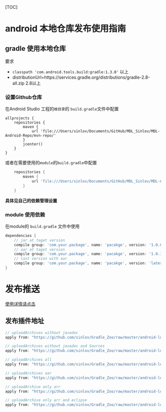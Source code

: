 [TOC]

# android 本地仓库发布使用指南

## gradle 使用本地仓库

要求

* `classpath 'com.android.tools.build:gradle:1.3.0'` 以上
* distributionUrl=https\://services.gradle.org/distributions/gradle-2.8-all.zip 2.8以上

### 设置Github仓库

在Android Studio 工程的`根目录`的 `build.gradle`文件中配置

```
allprojects {
    repositories {
        maven {
            url 'file:///Users/sinlov/Documents/GitHub/MDL_Sinlov/MDL-Android-Repo/mvn-repo/'
        }
        jcenter()
    }
}
```

或者在需要使用的`module`的`build.gradle`中配置

```gradle
    repositories {
        maven {
            url 'file:///Users/sinlov/Documents/GitHub/MDL_Sinlov/MDL-Android-Repo/mvn-repo/'
        }
    }
```

**具体见自己的依赖管理设置**

### module 使用依赖

在module的 `build.gradle` 文件中使用

```gradle
dependencies {
    // jar at taget version
    compile group: 'com.your.package', name: 'pacakge', version: '1.0.0'
    // aar at taget version
    compile group: 'com.your.package', name: 'pacakge', version: '1.0.1@aar'
    // last version with aar
    compile group: 'com.your.package', name: 'pacakge', version: 'latest.integration@aar'
}
```

# 发布推送

[使用详情请点击](localAndroid.md)

## 发布插件地址

```gradle
// uploadArchives without javadoc
apply from: "https://github.com/sinlov/Gradle_Zoo/raw/master/android-local/local-archives-no-javadoc.gradle"

// uploadArchives without javadoc and Sources
apply from: "https://github.com/sinlov/Gradle_Zoo/raw/master/android-local/local-archives-no-doc-sources.gradle"

// uploadArchives all
apply from: "https://github.com/sinlov/Gradle_Zoo/raw/master/android-local/local-archives-all.gradle"

// uploadArchives aar
apply from: "https://github.com/sinlov/Gradle_Zoo/raw/master/android-local/local-archives-aar.gradle"

// uploadArchive only arr
apply from: "https://github.com/sinlov/Gradle_Zoo/raw/master/android-local/local-archives-only-arr.gradle"

// uploadArchive only arr and eclipse
apply from: "https://github.com/sinlov/Gradle_Zoo/raw/master/android-local/local-archives-only-arr-eclipse.gradle"
